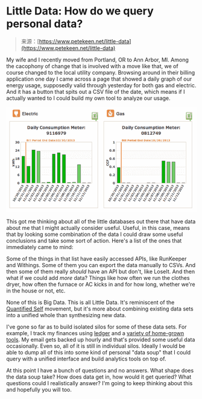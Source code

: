 <!--yml
category: 未分类
date: 2024-05-29 12:01:32
-->

# Little Data: How do we query personal data?

> 来源：[https://www.petekeen.net/little-data](https://www.petekeen.net/little-data)

My wife and I recently moved from Portland, OR to Ann Arbor, MI. Among the cacophony of change that is involved with a move like that, we of course changed to the local utility company. Browsing around in their billing application one day I came across a page that showed a daily graph of our energy usage, supposedly valid through yesterday for both gas and electric. And it has a button that spits out a CSV file of the date, which means if I actually wanted to I could build my own tool to analyze our usage.

![Energy Usage Graphs](img/a7ec1541b796098d3c6d13f69790cf90.png)

This got me thinking about all of the little databases out there that have data about me that I might actually consider useful. Useful, in this case, means that by looking some combination of the data I could draw some useful conclusions and take some sort of action. Here's a list of the ones that immediately came to mind:

Some of the things in that list have easily accessed APIs, like RunKeeper and Withings. Some of them you can export the data manually to CSVs. And then some of them really *should* have an API but don't, like LoseIt. And then what if we could add *more* data? Things like how often we run the clothes dryer, how often the furnace or AC kicks in and for how long, whether we're in the house or not, etc.

None of this is Big Data. This is all Little Data. It's reminiscent of the [Quantified Self](http://quantifiedself.com/) movement, but it's more about combining existing data sets into a unified whole than synthesizing new data.

I've gone so far as to build isolated silos for some of these data sets. For example, I track my finances using [ledger](http://www.ledger-cli.org) and a [variety of home-grown tools](/tag/Ledger). My email gets backed up hourly and that's provided some useful data occasionally. Even so, all of it is still in individual silos. Ideally I would be able to dump all of this into some kind of personal "data soup" that I could query with a unified interface and build analytics tools on top of.

At this point I have a bunch of questions and no answers. What shape does the data soup take? How does data get in, how would it get queried? What questions could I realistically answer? I'm going to keep thinking about this and hopefully you will too.